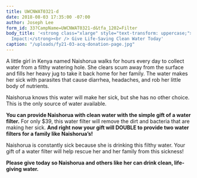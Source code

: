 ```yaml
---
title: UWCNWAT0321-d
date: 2018-08-03 17:35:00 -07:00
author: Joseph Lee
form_id: 33?CampName=UWCNWAT0321-d&tfa_1202=Filter
body_title: '<strong class="xlarge" style="text-transform: uppercase;">Double Your
  Impact:</strong><br /> Give Life-Saving Clean Water Today'
caption: "/uploads/fy21-03-acq-donation-page.jpg"
---
```


A little girl in Kenya named Naishorua walks for hours every day to collect water from a filthy watering hole. She clears scum away from the surface and fills her heavy jug to take it back home for her family. The water makes her sick with parasites that cause diarrhea, headaches, and rob her little body of nutrients.

Naishorua knows this water will make her sick, but she has no other choice. This is the only source of water available.

**You can provide Naishorua with clean water with the simple gift of a water filter.** For only $39, this water filter will remove the dirt and bacteria that are making her sick. **And right now your gift will DOUBLE to provide two water filters for a family like Naishorua’s!**

Naishorua is constantly sick because she is drinking this filthy water. Your gift of a water filter will help rescue her and her family from this sickness!

**Please give today so Naishorua and others like her can drink clean, life-giving water.**
